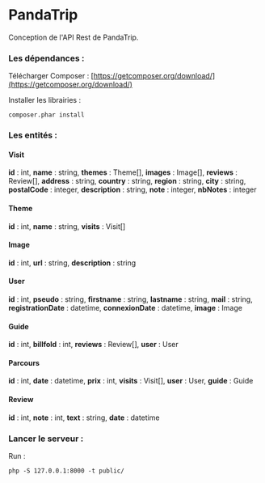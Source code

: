 PandaTrip
=======

Conception de l'API Rest de PandaTrip.

### Les dépendances :

Télécharger Composer :
[https://getcomposer.org/download/](https://getcomposer.org/download/)

Installer les librairies :
```
composer.phar install
```

### Les entités :

#### Visit
**id** : int, **name** : string, **themes** : Theme[], **images** : Image[], **reviews** : Review[], **address** : string, **country** : string, **region** : string, **city** : string, **postalCode** : integer, **description** : string, **note** : integer, **nbNotes** : integer

#### Theme
**id** : int, **name** : string, **visits** : Visit[]

#### Image
**id** : int, **url** : string, **description** : string

#### User
**id** : int, **pseudo** : string, **firstname** : string, **lastname** : string, **mail** : string, **registrationDate** : datetime, **connexionDate** : datetime, **image** : Image

#### Guide
**id** : int, **billfold** : int, **reviews** : Review[], **user** : User

#### Parcours
**id** : int, **date** : datetime, **prix** : int, **visits** : Visit[], **user** : User, **guide** : Guide

#### Review
**id** : int, **note** : int, **text** : string, **date** : datetime

### Lancer le serveur :

Run :
```
php -S 127.0.0.1:8000 -t public/
```
